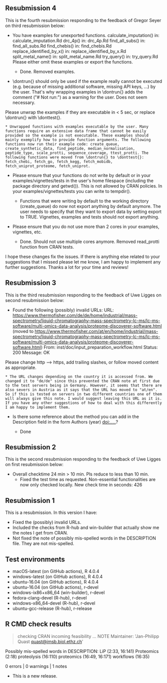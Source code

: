 ## Resubmission 4
This is the fourth resubmission responding to the feedback of Gregor Seyer on third resubmission below:

* You have examples for unexported functions.
  calculate_imputation() in:
     calculate_imputation.Rd
  drc_4p() in:
     drc_4p.Rd
  find_all_subs() in:
     find_all_subs.Rd
  find_chebis() in:
     find_chebis.Rd
  replace_identified_by_x() in:
     replace_identified_by_x.Rd
  split_metal_name() in:
     split_metal_name.Rd
  try_query() in:
     try_query.Rd
Please either omit these examples or export the functions.

	* Done. Removed examples.

* \dontrun{} should only be used if the example really cannot be executed (e.g. because of missing additional software, missing API keys, ...) by the user. That's why wrapping examples in \dontrun{} adds the comment ("# Not run:") as a warning for the user.
Does not seem necessary.

Please unwrap the examples if they are executable in < 5 sec, or replace \dontrun{} with \donttest{}.

	* Unwrapped functions with examples executable by the user. Many functions require an extensive data frame that cannot be easily provided so the example is not executable. These examples should mainly exemplify how to provide function arguments. The following functions now run their example code: create_queue, create_synthetic_data, find_peptide, median_normalisation, peptide_type, scale_protti, sequence_coverage, ttest_protti. The following functions were moved from \dontrun{} to \donttest{}: fetch_chebi, fetch_go, fetch_kegg, fetch_mobidb, fetch_uniprot_proteome, fetch_uniprot.

* Please ensure that your functions do not write by default or in your examples/vignettes/tests in the user's home filespace (including the package directory and getwd()). This is not allowed by CRAN policies.
In your examples/vignettes/tests you can write to tempdir().

	* Functions that were writing by default to the working directory (create_queue) do now not export anything by default anymore. The user needs to specify that they want to export data by setting export to TRUE. Vignettes, examples and tests should not export anything. 

* Please ensure that you do not use more than 2 cores in your examples, vignettes, etc.

	* Done. Should not use multiple cores anymore. Removed read_protti function from CRAN tests.

I hope these changes fix the issues. If there is anything else related to your suggestions that I missed please let me know, I am happy to implement any further suggestions. Thanks a lot for your time and reviews!

## Resubmission 3
This is the third resubmission responding to the feedback of Uwe Ligges on second resubmission below:

* Found the following (possibly) invalid URLs:
   URL: https://www.thermofisher.com/de/de/home/industrial/mass-spectrometry/liquid-chromatography-mass-spectrometry-lc-ms/lc-ms-software/multi-omics-data-analysis/proteome-discoverer-software.html (moved to https://www.thermofisher.com/at/en/home/industrial/mass-spectrometry/liquid-chromatography-mass-spectrometry-lc-ms/lc-ms-software/multi-omics-data-analysis/proteome-discoverer-software.html)
     From: inst/doc/input_preparation_workflow.html
     Status: 200
     Message: OK

Please change http --> https, add trailing slashes, or follow moved content as appropriate.

	* The URL changes depending on the country it is accessed from. We changed it to "de/de" since this prevented the CRAN note at first due to the test servers being in Germany. However, it seems that there are also severs in Austria as it says that the URL has moved to "at/en". So if this is tested on servers in two different countries one of them will always give this note. I would suggest leaving this URL as it is. If you have any other suggestions of how to deal with this differently I am happy to implement them. 

* Is there some reference about the method you can add in the Description field in the form Authors (year) <doi:.....>?

	* Done

## Resubmission 2
This is the second resubmission responding to the feedback of Uwe Ligges on first resubmission below:

* Overall checktime 24 min > 10 min. Pls reduce to less than 10 min.
	* Fixed the test time as requested. Non-essential functionalities are now only checked locally. New check time in seconds: 426

## Resubmission 1
This is a resubmission. In this version I have:

* Fixed the (possibly) invalid URLs.
* Included the checks from R-hub and win-builder that actually show me the notes I get from CRAN.
* Not fixed the note of possibly mis-spelled words in the DESCRIPTION file. They are not mis-spelled. 

## Test environments
* macOS-latest (on GitHub actions), R 4.0.4
* windows-latest (on GitHub actions), R 4.0.4
* ubuntu-16.04 (on GitHub actions), R 4.0.4
* ubuntu-16.04 (on GitHub actions), r-devel
* windows-ix86+x86_64 (win-builder), r-devel
* fedora-clang-devel (R-hub), r-devel
* windows-x86_64-devel (R-hub), r-devel
* ubuntu-gcc-release (R-hub), r-release

## R CMD check results

> checking CRAN incoming feasibility ... NOTE  Maintainer: 'Jan-Philipp Quast <quast@imsb.biol.ethz.ch>'    Possibly mis-spelled words in DESCRIPTION:    LiP (2:33, 16:141)    Proteomics (2:18)    proteolysis (16:110)    proteomics (16:49, 16:171)    workflows (16:35)

0 errors | 0 warnings | 1 notes

* This is a new release.
